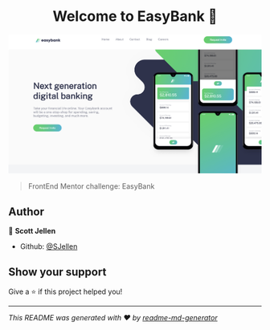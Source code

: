 <h1 align="center">Welcome to EasyBank 👋</h1>

![screenshot](https://github.com/SJellen/easybank/blob/master/ScreenShot.png)

> FrontEnd Mentor challenge: EasyBank

## Author

👤 **Scott Jellen**

* Github: [@SJellen](https://github.com/SJellen)

## Show your support

Give a ⭐️ if this project helped you!

***
_This README was generated with ❤️ by [readme-md-generator](https://github.com/kefranabg/readme-md-generator)_
